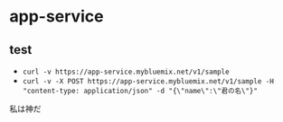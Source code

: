 # app-service


## test
- `curl -v https://app-service.mybluemix.net/v1/sample`
- `curl -v -X POST https://app-service.mybluemix.net/v1/sample -H "content-type: application/json" -d "{\"name\":\"君の名\"}"`






私は神だ